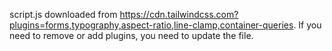 script.js downloaded from https://cdn.tailwindcss.com?plugins=forms,typography,aspect-ratio,line-clamp,container-queries.
If you need to remove or add plugins, you need to update the file.